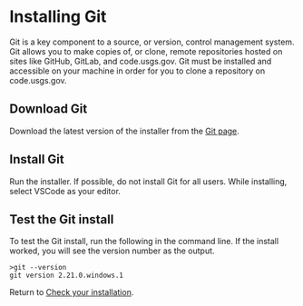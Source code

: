 # Installing Git
Git is a key component to a source, or version, control management system. Git
allows you to make copies of, or clone, remote repositories hosted on sites
like GitHub, GitLab, and code.usgs.gov. Git must be installed and accessible on
your machine in order for you to clone a repository on code.usgs.gov.

## Download Git
Download the latest version of the installer from the [Git page][1].

## Install Git
Run the installer. If possible, do not install Git for all users. While
installing, select VSCode as your editor.

## Test the Git install
To test the Git install, run the following in the command line. If the install
worked, you will see the version number as the output.

```
>git --version
git version 2.21.0.windows.1
```

Return to [Check your installation](check.md).


[1]: https://git-scm.com/
